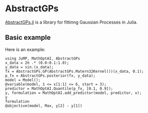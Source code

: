 # AbstractGPs

[AbstractGPs.jl](https://github.com/JuliaGaussianProcesses/AbstractGPs.jl) is a
library for fittinng Gaussian Processes in Julia.

## Basic example

Here is an example:

```@repl
using JuMP, MathOptAI, AbstractGPs
x_data = 2π .* (0.0:0.1:1.0);
y_data = sin.(x_data);
fx = AbstractGPs.GP(AbstractGPs.Matern32Kernel())(x_data, 0.1);
p_fx = AbstractGPs.posterior(fx, y_data);
model = Model();
@variable(model, 1 <= x[1:1] <= 6, start = 3);
predictor = MathOptAI.Quantile(p_fx, [0.1, 0.9]);
y, formulation = MathOptAI.add_predictor(model, predictor, x);
y
formulation
@objective(model, Max, y[2] - y[1])
```
